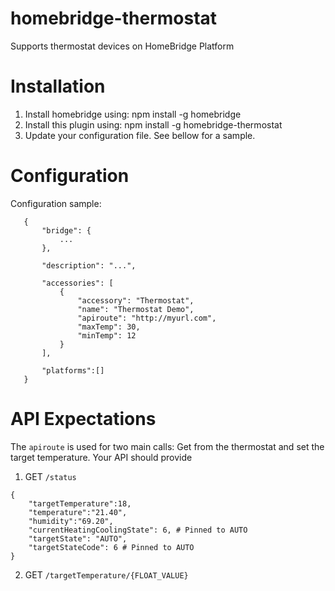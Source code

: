 # homebridge-thermostat

Supports thermostat devices on HomeBridge Platform

# Installation

1. Install homebridge using: npm install -g homebridge
2. Install this plugin using: npm install -g homebridge-thermostat
3. Update your configuration file. See bellow for a sample. 

# Configuration

Configuration sample:

 ```
    {
        "bridge": {
            ...
        },
        
        "description": "...",

        "accessories": [
            {
                "accessory": "Thermostat",
                "name": "Thermostat Demo",
                "apiroute": "http://myurl.com",
                "maxTemp": 30,
                "minTemp": 12
            }
        ],

        "platforms":[]
    }
```
# API Expectations

The `apiroute` is used for two main calls: Get from the thermostat and set the target temperature. Your API should provide

1. GET `/status` 
```
{
    "targetTemperature":18,
    "temperature":"21.40",
    "humidity":"69.20",
    "currentHeatingCoolingState": 6, # Pinned to AUTO
    "targetState": "AUTO",
    "targetStateCode": 6 # Pinned to AUTO
}
```

2. GET `/targetTemperature/{FLOAT_VALUE}`
